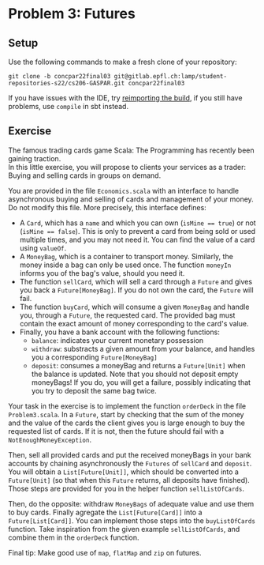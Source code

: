 # Problem 3: Futures

## Setup

Use the following commands to make a fresh clone of your repository:

```
git clone -b concpar22final03 git@gitlab.epfl.ch:lamp/student-repositories-s22/cs206-GASPAR.git concpar22final03
```

If you have issues with the IDE, try [reimporting the
build](https://gitlab.epfl.ch/lamp/cs206/-/blob/master/labs/example-lab.md#troubleshooting),
if you still have problems, use `compile` in sbt instead.

## Exercise

The famous trading cards game Scala: The Programming has recently been gaining traction.  
In this little exercise, you will propose to clients your services as a trader: Buying and selling cards in groups on demand.

You are provided in the file `Economics.scala` with an interface to handle asynchronous buying and selling of cards and management of your money. Do not modify this file. More precisely, this interface defines:

- A `Card`, which has a `name` and which you can own (`isMine == true`) or not (`isMine == false`). This is only to prevent a card from being sold or used multiple times, and you may not need it. You can find the value of a card using `valueOf`.
- A `MoneyBag`, which is a container to transport money. Similarly, the money inside a bag can only be used once. The function `moneyIn` informs you of the bag's value, should you need it.
- The function `sellCard`, which will sell a card through a `Future` and gives you back a `Future[MoneyBag]`. If you do not own the card, the `Future` will fail.
- The function `buyCard`, which will consume a given `MoneyBag` and handle you, through a `Future`, the requested card. The provided bag must contain the exact amount of money corresponding to the card's value.
- Finally, you have a bank account with the following functions: 
	- `balance`: indicates your current monetary possession
	- `withdraw`: substracts a given amount from your balance, and handles you a corresponding `Future[MoneyBag]`
	- `deposit`: consumes a moneyBag and returns a `Future[Unit]` when the balance is updated. Note that you should not deposit empty moneyBags! If you do, you will get a failure, possibly indicating that you try to deposit the same bag twice.

Your task in the exercise is to implement the function `orderDeck` in the file `Problem3.scala`. In a `Future`, start by checking that the sum of the money and the value of the cards the client gives you is large enough to buy the requested list of cards. If it is not, then the future should fail with a `NotEnoughMoneyException`.

Then, sell all provided cards and put the received moneyBags in your bank accounts by chaining asynchronously the `Futures` of `sellCard` and `deposit`. You will obtain a `List[Future[Unit]]`, which should be converted into a `Future[Unit]` (so that when this `Future` returns, all deposits have finished). Those steps are provided for you in the helper function `sellListOfCards`.

Then, do the opposite: withdraw `MoneyBags` of adequate value and use them to buy cards. Finally agregate the `List[Future[Card]]` into a `Future[List[Card]]`. You can implement those steps into the `buyListOfCards` function. Take inspiration from the given example `sellListOfCards`, and combine them in the `orderDeck` function.

Final tip: Make good use of `map`, `flatMap` and `zip` on futures.
